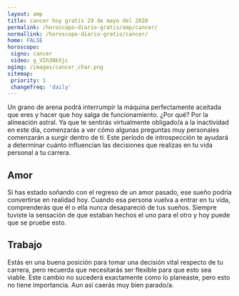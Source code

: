 ```yaml
---
layout: amp
title: cancer hoy gratis 29 de mayo del 2020 
permalink: /horoscopo-diario-gratis/amp/cancer/
normallink: /horoscopo-diario-gratis/cancer/
home: FALSE
horoscopo:
 signo: cancer
 video: g_VIh3NkXjc
ogimg: /images/cancer_char.png
sitemap:
 priority: 1
 changefreq: 'daily'
---
```



Un grano de arena podrá interrumpir la máquina perfectamente aceitada que eres y hacer que hoy salga de funcionamiento. ¿Por qué? Por la alineación astral. Ya que te sentirás virtualmente obligado/a a la inactividad en este día, comenzarás a ver cómo algunas preguntas muy personales comenzarán a surgir dentro de ti. Este período de introspección te ayudará a determinar cuánto influencian las decisiones que realizas en tu vida personal a tu carrera.

## Amor

Si has estado soñando con el regreso de un amor pasado, ese sueño podría convertirse en realidad hoy. Cuando esa persona vuelva a entrar en tu vida, comprenderás que él o ella nunca desapareció de tus sueños. Siempre tuviste la sensación de que estaban hechos el uno para el otro y hoy puede que se pruebe esto.

## Trabajo

Estás en una buena posición para tomar una decisión vital respecto de tu carrera, pero recuerda que necesitarás ser flexible para que esto sea viable. Este cambio no sucederá exactamente como lo planeaste, pero esto no tiene importancia. Aun así caerás muy bien parado/a.